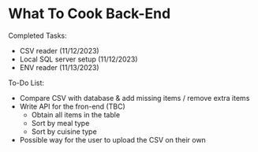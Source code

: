 # What To Cook Back-End 

Completed Tasks:
- CSV reader (11/12/2023) 
- Local SQL server setup (11/12/2023)
- ENV reader (11/13/2023)

To-Do List:
- Compare CSV with database & add missing items / remove extra items
- Write API for the fron-end (TBC)
  - Obtain all items in the table
  - Sort by meal type
  - Sort by cuisine type
- Possible way for the user to upload the CSV on their own
